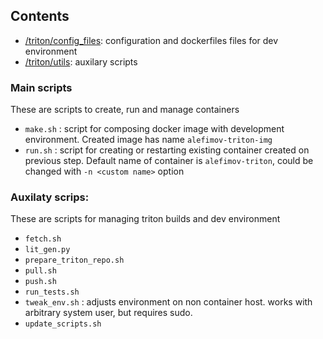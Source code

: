 ## Contents

- [/triton/config_files](https://github.com/binarman/docking/tree/main/triton/config_files): configuration and dockerfiles files for dev environment
- [/triton/utils](https://github.com/binarman/docking/tree/main/triton/utils): auxilary scripts

### Main scripts

These are scripts to create, run and manage containers

- `make.sh` : script for composing docker image with development environment. Created image has name `alefimov-triton-img`
- `run.sh`  : script for creating or restarting existing container created on previous step. Default name of container is `alefimov-triton`, could be changed with `-n <custom name>` option

### Auxilaty scrips:

These are scripts for managing triton builds and dev environment

- `fetch.sh`
- `lit_gen.py`
- `prepare_triton_repo.sh`
- `pull.sh`
- `push.sh`
- `run_tests.sh`
- `tweak_env.sh` : adjusts environment on non container host. works with arbitrary system user, but requires sudo.
- `update_scripts.sh`
